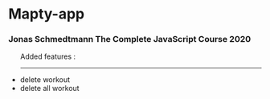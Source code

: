# Mapty-app

<h3> Jonas Schmedtmann The Complete JavaScript Course 2020 </h3>

<ul>Added features : 
<hr>
<li> delete workout</li>
<li> delete all workout</li>
</ul>
